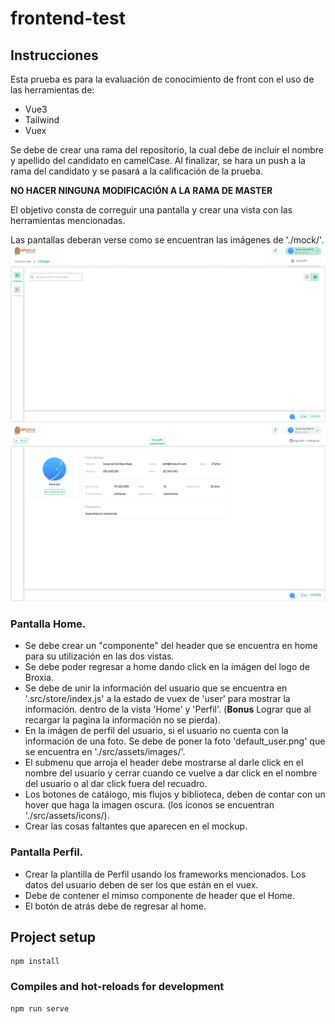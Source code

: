 # frontend-test

## Instrucciones

Esta prueba es para la evaluación de conocimiento de front con el uso de las herramientas de: 
- Vue3
- Tailwind
- Vuex

Se debe de crear una rama del repositorio, la cual debe de incluir el nombre y apellido del candidato en camelCase. Al finalizar, se hara un push a la rama del candidato y se pasará a la calificación de la prueba.

**NO HACER NINGUNA MODIFICACIÓN A LA RAMA DE MASTER**

El objetivo consta de correguir una pantalla y crear una vista con las herramientas mencionadas.

Las pantallas deberan verse como se encuentran las imágenes de './mock/'. 
![alt text](https://github.com/delta-dft/frontend-test/blob/master/mock/Home.png?raw=true)
![alt text](https://github.com/delta-dft/frontend-test/blob/master/mock/Profile.png?raw=true)
### Pantalla Home.
- Se debe crear un "componente" del header que se encuentra en home para su utilización en las dos vistas.
- Se debe poder regresar a home dando click en la imágen del logo de Broxia.
- Se debe de unir la información del usuario que se encuentra en '.src/store/index.js' a la estado de vuex de 'user' para mostrar la información. dentro de la vista 'Home' y 'Perfil'. (**Bonus** Lograr que al recargar la pagina la información no se pierda).
- En la imágen de perfil del usuario, si el usuario no cuenta con la información de una foto. Se debe de poner la foto 'default_user.png' que se encuentra en './src/assets/images/'.
- El submenu que arroja el header debe mostrarse al darle click en el nombre del usuario y cerrar cuando ce vuelve a dar click en el nombre del usuario o al dar click fuera del recuadro.
- Los botones de catálogo, mis flujos y biblioteca, deben de contar con un hover que haga la imagen oscura. (los íconos se encuentran './src/assets/icons/).
- Crear las cosas faltantes que aparecen en el mockup.

### Pantalla Perfil.
- Crear la plantilla de Perfil usando los frameworks mencionados. Los datos del usuario deben de ser los que están en el vuex.
- Debe de contener el mimso componente de header que el Home. 
- El botón de atrás debe de regresar al home.

## Project setup
```
npm install
```

### Compiles and hot-reloads for development
```
npm run serve
```

